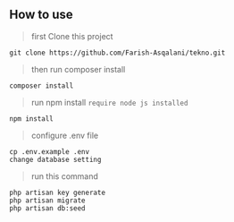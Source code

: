 ## How to use

> first Clone this project

```
git clone https://github.com/Farish-Asqalani/tekno.git
```

> then run composer install

```
composer install
```

> run npm install `require node js installed`

```
npm install
```

> configure .env file

```
cp .env.example .env
change database setting
```

> run this command

```
php artisan key generate
php artisan migrate
php artisan db:seed
```